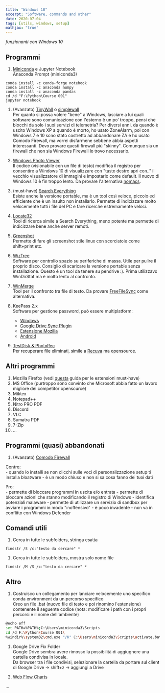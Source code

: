 ```yaml
---
title: "Windows 10"
excerpt: "Software, commands and other"
date: 2020-07-04
tags: [utils, windows, setup]
mathjax: "true"
---
```


*funzionanti con Windows 10*  

## Programmi
1. [Miniconda](https://docs.conda.io/en/latest/miniconda.html) e Jupyter Notebook  
Anaconda Prompt (miniconda3)  
```console
conda install -c conda-forge notebook
conda install -c anaconda numpy
conda install -c anaconda pandas
cd /d "F:\Python\Course 001"
jupyter notebook
```

1. (Avanzato) [TinyWall](https://tinywall.pados.hu/download.php) o [simplewall](https://www.henrypp.org/product/simplewall)  
Per quanto si possa volere "bene" a Windows, lasciare a lui quali software sono comunicazione con l'esterno è un po' troppo, pensi che blocchi da solo i suoi servizi di telemetria? Per diversi anni, da quando è uscito Windows XP a quando è morto, ho usato ZoneAlarm, poi con Windows 7 e 10 sono stato costretto ad abbandonare ZA e ho usato Comodo Firewall, ma vorrei disfarmene sebbene abbia aspetti interessanti. Devo provare questi firewall più "skinny". Comunque sia un firewall che non sia Windows Firewall lo trovo necessario.

1. [Windows Photo Viewer](https://github.com/AlbGri/AlbGri.github.io/blob/master/assets/files/photo_viewer.reg)  
Il codice (visionabile con un file di testo) modifica il registro per consentire a Windows 10 di visualizzare con "tasto destro apri con.." il vecchio visualizzatore di immagini e impostarlo come default. Il nuovo di Windows 10 è fin troppo lento. Da provare l'alternativa [nomacs](https://nomacs.org/).

1. (must-have) [Search Everything](https://www.voidtools.com/)  
Esiste anche la versione portable, ma è un tool così veloce, piccolo ed efficiente che è un insulto non installarlo. Permette di indicizzare molto velocemente tutti i file del PC e fare ricerche estremamente veloci.

1. [Locate32](https://locate32.cogit.net/)  
Tool di ricerca simile a Search Everything, meno potente ma permette di indicizzare bene anche server remoti.

1. [Greenshot](https://getgreenshot.org/)  
Permette di fare gli screenshot stile linux con scorciatoie come shift+print etc.

1. [WizTree](https://wiztreefree.com/download)  
Software per controllo spazio su periferiche di massa. Utile per pulire il proprio disco. Consiglio di scaricare la versione portable senza installazione. Questo è un tool da tenere su pendrive :). Prima utilizzavo WinDirStat ma è molto lento al confronto.

1. [WinMerge](https://winmerge.org/)  
Tool per il confronto tra file di testo. Da provare [FreeFileSync](https://freefilesync.org/) come alternativa.

1. KeePass 2.x  
Software per gestione password, può essere multiplatform:  
    - [Windows](https://keepass.info/download.html)
    - [Google Drive Sync Plugin](https://sourceforge.net/projects/kp-googlesync/files/GoogleSyncPlugin-3.x/GoogleSyncPlugin-3.0.1.zip/download)
    - [Estensione Mozilla](https://addons.mozilla.org/en-US/firefox/addon/keefox/)
    - [Android](https://play.google.com/store/apps/details?id=keepass2android.keepass2android)

1. [TestDisk & PhotoRec](https://www.cgsecurity.org/wiki/TestDisk_Download)  
Per recuperare file eliminati, simile a [Recuva](https://www.ccleaner.com/recuva) ma opensource.



## Altri programmi
1. Mozilla Firefox (vedi [questa](https://www.albgri.com/browser-configuration/) guida per le estensioni must-have)
1. MS Office (purtroppo sono convinto che Microsoft abbia fatto un lavoro migliore dei competitor opensource)  
1. Miktex
1. Notepad++
1. Nitro PRO PDF
1. Discord
1. VLC
1. Sumatra PDF
1. 7-Zip
1. ...


## Programmi (quasi) abbandonati
1. (Avanzato) [Comodo Firewall](https://www.comodo.com/home/internet-security/firewall.php)  

Contro:  
    - quando lo installi se non clicchi sulle voci di personalizzazione setup ti installa bloatware
    - è un modo chiuso e non si sa cosa fanno dei tuoi dati  

Pro:  
    - permette di bloccare programmi in uscita e/o entrata
    - permette di bloccare azioni che stanno modificando il registro di Windows
    - identifica potenziali malaware
    - permette di utilizzare un servizio di sandbox per avviare i programmi in modo "inoffensivo"
    - è poco invadente
    - non va in conflitto con Windows Defender




## Comandi utili
1. Cerca in tutte le subfolders, stringa esatta
```console
findstr /S /c:"testo da cercare" *
```
1. Cerca in tutte le subfolders, mostra solo nome file
```
findstr /M /S /c:"testo da cercare" *
```


## Altro
1. Costruisco un collegamento per lanciare velocemente uno specifico conda environment da un percorso specifico  
Creo un file .bat (nuovo file di testo e poi rinomino l'estensione) contenente il seguente codice (nota: modificare i path con i propri percorsi e il nome dell'ambiente)
```bash
@echo off    
set PATH=%PATH%;C:\Users\miniconda3\Scripts
cd /d F:\Python\Course 001\
%windir%\system32\cmd.exe "/K" C:\Users\miniconda3\Scripts\activate.bat py3_tf
```

1. Google Drive Fix Folder  
Google Drive sembra avere rimosso la possibilità di aggiugnere una cartella condivisa in locale.  
Da browser tra i file condivisi, selezionare la cartella da portare sul client di Google Drive → shift+z → aggiungi a Drive

1. [Web Flow Charts](https://app.diagrams.net/)












...

